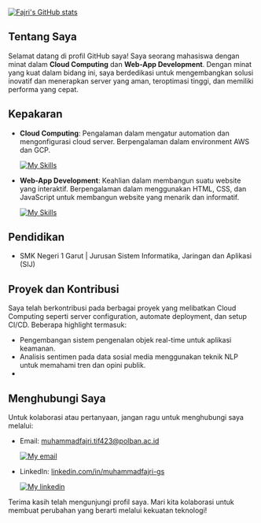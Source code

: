 [![Fajri's GitHub stats](https://github-readme-stats.vercel.app/api?username=muhammadfajri-tif&show_icons=true&theme=synthwave)](https://github.com/muhammadfajri-tif)

## Tentang Saya

Selamat datang di profil GitHub saya! Saya seorang mahasiswa dengan minat dalam **Cloud Computing** dan **Web-App Development**. Dengan minat yang kuat dalam bidang ini, saya berdedikasi untuk mengembangkan solusi inovatif dan menerapkan server yang aman, teroptimasi tinggi, dan memiliki performa yang cepat.

## Kepakaran

- **Cloud Computing**: Pengalaman dalam mengatur automation dan mengonfigurasi cloud server. Berpengalaman dalam environment AWS dan GCP.

  [![My Skills](https://skillicons.dev/icons?i=aws,gcp,linux,bash,docker,github,githubactions)](https://skillicons.dev)

- **Web-App Development**: Keahlian dalam membangun suatu website yang interaktif. Berpengalaman dalam menggunakan HTML, CSS, dan JavaScript untuk membangun website yang menarik dan informatif.

  [![My Skills](https://skillicons.dev/icons?i=c,java,nodejs,typescript,javascript)](https://skillicons.dev)

## Pendidikan

- SMK Negeri 1 Garut | Jurusan Sistem Informatika, Jaringan dan Aplikasi (SIJ)

## Proyek dan Kontribusi

Saya telah berkontribusi pada berbagai proyek yang melibatkan Cloud Computing seperti server configuration, automate deployment, dan setup CI/CD. Beberapa highlight termasuk:

- Pengembangan sistem pengenalan objek real-time untuk aplikasi keamanan.
- Analisis sentimen pada data sosial media menggunakan teknik NLP untuk memahami tren dan opini publik.
-

## Menghubungi Saya

Untuk kolaborasi atau pertanyaan, jangan ragu untuk menghubungi saya melalui:

- Email: [muhammadfajri.tif423@polban.ac.id](mailto:muhammadfajri.tif423@polban.ac.id)

  [![My email](https://skillicons.dev/icons?i=gmail)](mailto:muhammadfajri.tif423@polban.ac.id)

- LinkedIn: [linkedin.com/in/muhammadfajri-gs](http://linkedin.com/in/muhammadfajri-gs)

  [![My linkedin](https://skillicons.dev/icons?i=linkedin)](http://linkedin.com/in/muhammadfajri-gs)

Terima kasih telah mengunjungi profil saya. Mari kita kolaborasi untuk membuat perubahan yang berarti melalui kekuatan teknologi!

<!--
**muhammadfajri-tif/muhammadfajri-tif** is a ✨ _special_ ✨ repository because its `README.md` (this file) appears on your GitHub profile.

Here are some ideas to get you started:

- 🔭 I’m currently working on ...
- 🌱 I’m currently learning ...
- 👯 I’m looking to collaborate on ...
- 🤔 I’m looking for help with ...
- 💬 Ask me about ...
- 📫 How to reach me: ...
- 😄 Pronouns: ...
- ⚡ Fun fact: ...
-->
